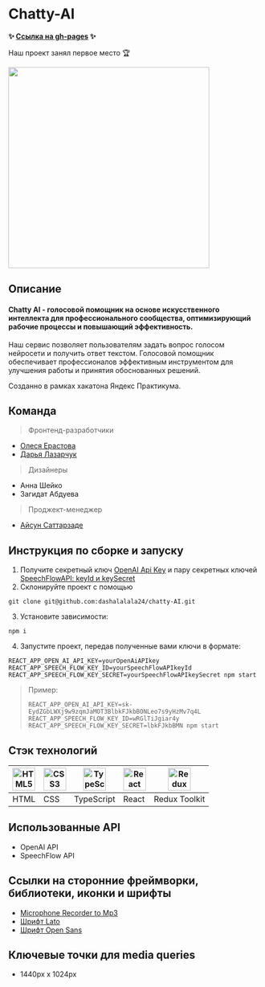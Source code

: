 # Сhatty-AI

**✨ [Ссылка на gh-pages](https://dashalalala24.github.io/chatty-AI) ✨**

Наш проект занял первое место 🏆  

<img width='400px' src='https://github.com/dashalalala24/chatty-AI/assets/102064312/5f1b88ed-3a87-4dd2-8270-37b8911a1293'>



## Описание

#### Chatty AI - голосовой помощник на основе искусственного интеллекта для профессионального сообщества, оптимизирующий рабочие процессы и повышающий эффективность.

Наш сервис позволяет пользователям задать вопрос голосом нейросети и получить ответ текстом. Голосовой помощник обеспечивает профессионалов эффективным инструментом для улучшения работы и принятия обоснованных решений.

Созданно в рамках хакатона Яндекс Практикума.

## Команда

> Фронтенд-разработчики

- [Олеся Ерастова](https://github.com/olesia1205)
- [Дарья Лазарчук](https://github.com/dashalalala24)

 > Дизайнеры  
* Анна Шейко    
* Загидат Абдуева 

> Проджект-менеджер

- [Айсун Саттарзаде](https://github.com/sattarzade)

## Инструкция по сборке и запуску

1. Получите секретный ключ [OpenAI Api Key](https://platform.openai.com/account/api-keys) и пару секретных ключей [SpeechFlowAPI: keyId и keySecret](https://console.speechflow.io/ru/home)
2. Склонируйте проект с помощью

```shell
git clone git@github.com:dashalalala24/chatty-AI.git

```

3. Установите зависимости:

```shell
npm i
```

4. Запустите проект, передав полученные вами ключи в формате:

        
````shell
REACT_APP_OPEN_AI_API_KEY=yourOpenAiAPIkey REACT_APP_SPEECH_FLOW_KEY_ID=yourSpeechFlowAPIkeyId REACT_APP_SPEECH_FLOW_KEY_SECRET=yourSpeechFlowAPIkeySecret npm start
````
 


 > Пример:
> ````shell
> REACT_APP_OPEN_AI_API_KEY=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 REACT_APP_SPEECH_FLOW_KEY_ID=wRGlTiJgiar4y REACT_APP_SPEECH_FLOW_KEY_SECRET=lbkFJkbBMN npm start
> ````


## Стэк технологий

| <a href="https://html.spec.whatwg.org/multipage/" target="_blank" rel="noreferrer"><img width="45" height="45" alt="HTML5" src="https://cdn.jsdelivr.net/gh/devicons/devicon/icons/html5/html5-plain.svg" /></a> | <a href="https://www.w3schools.com/css/" target="_blank" rel="noreferrer"><img width="45" height="45" alt="CSS3" src="https://cdn.jsdelivr.net/gh/devicons/devicon/icons/css3/css3-plain.svg" /></a> | <a href="https://www.typescriptlang.org/" target="_blank" rel="noreferrer"><img width="45" height="45" alt="TypeScript" src="https://cdn.jsdelivr.net/gh/devicons/devicon/icons/typescript/typescript-plain.svg" /></a> | <a href="https://react.dev/" target="_blank" rel="noreferrer"><img width="45" height="45" alt="React" src="https://cdn.jsdelivr.net/gh/devicons/devicon/icons/react/react-original.svg" /></a> | <a href="https://redux-toolkit.js.org/" target="_blank" rel="noreferrer"><img width="45" height="45" alt="Redux Toolkit" src="https://cdn.jsdelivr.net/gh/devicons/devicon/icons/redux/redux-original.svg" /></a>|
| --- | --- | --- | --- | --- | 
| HTML | CSS  | TypeScript | React | Redux Toolkit |

## Использованные API

* OpenAI API
* SpeechFlow API


## Ссылки на сторонние фреймворки, библиотеки, иконки и шрифты

* [Microphone Recorder to Mp3](https://www.npmjs.com/package/mic-recorder-to-mp3)
* [Шрифт Lato](https://fonts.google.com/specimen/Lato)
* [Шрифт Open Sans](https://fonts.google.com/specimen/Open+Sans?query=open+sans)

## Ключевые точки для media queries

* 1440px x 1024px
